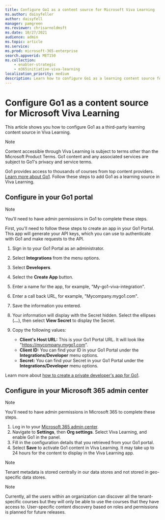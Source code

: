 ```yaml
---
title: Configure Go1 as a content source for Microsoft Viva Learning
ms.author: daisyfeller
author: daisyfell
manager: pamgreen
ms.reviewer: chrisarnoldmsft
ms.date: 10/27/2021
audience: admin
ms.topic: article
ms.service: 
ms.prod: microsoft-365-enterprise
search.appverid: MET150
ms.collection: 
    - enabler-strategic
    - m365initiative-viva-learning
localization_priority: medium
description: Learn how to configure Go1 as a learning content source for Microsoft Viva Learning.
---
```


# Configure Go1 as a content source for Microsoft Viva Learning

This article shows you how to configure Go1 as a third-party learning content source in Viva Learning.

>[!NOTE]
>Content accessible through Viva Learning is subject to terms other than the Microsoft Product Terms. Go1 content and any associated services are subject to Go1's privacy and service terms.

Go1 provides access to thousands of courses from top content providers. [Learn more about Go1](https://www.go1.com/go1-microsoft-viva). Follow these steps to add Go1 as a learning source in Viva Learning.

## Configure in your Go1 portal

>[!NOTE]
>You'll need to have admin permissions in Go1 to complete these steps.

First, you'll need to follow these steps to create an app in your Go1 Portal. This app will generate your API keys, which you can use to authenticate with Go1 and make requests to the API.

1. Sign in to your Go1 Portal as an administrator.

2. Select **Integrations** from the menu options.

3. Select **Developers**.
4. Select the **Create App** button.
5. Enter a name for the app, for example, "My-go1-viva-integration".
6. Enter a call back URL, for example, "Mycompany.mygo1.com".
7. Save the information you entered.
8. Your information will display with the Secret hidden. Select the ellipses (**...**), then select **View Secret** to display the Secret.
9. Copy the following values:

    - **Client's Host URL:** This is your Go1 Portal URL. It will look like "https://mycompany.mygo1.com".
    - **Client ID:** You can find your ID in your Go1 Portal under the **Integrations/Developer** menu options.
    - **Secret:** You can find your Secret in your Go1 Portal under the **Integrations/Developer** menu options.

Learn more about [how to create a private developer's app for Go1](https://help.go1.com/en/articles/4642648-integrate-with-the-go1-api).

## Configure in your Microsoft 365 admin center

>[!NOTE]
>You'll need to have admin permissions in Microsoft 365 to complete these steps.

1. Log in to your [Microsoft 365 admin center](https://admin.microsoft.com).
2. Navigate to **Settings**, then **Org settings**. Select Viva Learning, and enable Go1 in the panel.
3. Fill in the configuration details that you retrieved from your Go1 portal.
4. Select **Save** to activate Go1 content in Viva Learning. It may take up to 24 hours for the content to display in the Viva Learning app.

>[!NOTE]
>Tenant metadata is stored centrally in our data stores and not stored in geo-specific data stores.

>[!NOTE]
>Currently, all the users within an organization can discover all the tenant-specific courses but they will only be able to use the courses that they have access to. User-specific content discovery based on roles and permissions is planned for future releases.

